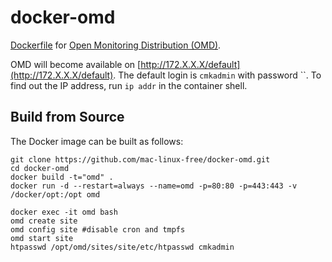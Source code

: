 docker-omd
==========

[Dockerfile](https://www.docker.com) for [Open Monitoring Distribution (OMD)](http://omdistro.org).

OMD will become available on [http://172.X.X.X/default](http://172.X.X.X/default).
The default login is `cmkadmin` with password ``.
To find out the IP address, run `ip addr` in the container shell.

Build from Source
-----------------

The Docker image can be built as follows:

    git clone https://github.com/mac-linux-free/docker-omd.git
    cd docker-omd
    docker build -t="omd" .
    docker run -d --restart=always --name=omd -p=80:80 -p=443:443 -v /docker/opt:/opt omd
    
    docker exec -it omd bash
    omd create site
    omd config site #disable cron and tmpfs
    omd start site
    htpasswd /opt/omd/sites/site/etc/htpasswd cmkadmin
